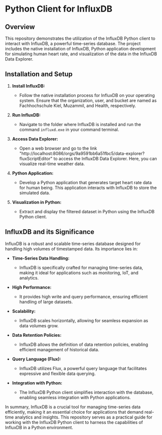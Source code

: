 # Python Client for InfluxDB

## Overview

This repository demonstrates the utilization of the InfluxDB Python client to interact with InfluxDB, a powerful time-series database. The project includes the native installation of InfluxDB, Python application development for simulating human heart rate, and visualization of the data in the InfluxDB Data Explorer.

## Installation and Setup

1. **Install InfluxDB:**
   - Follow the native installation process for InfluxDB on your operating system. Ensure that the organization, user, and bucket are named as Fachhochschule Kiel, Muzammil, and Health, respectively.

2. **Run InfluxDB:**
   - Navigate to the folder where InfluxDB is installed and run the command `influxd.exe` in your command terminal.

3. **Access Data Explorer:**
   - Open a web browser and go to the link "http://localhost:8086/orgs/9a9591bb6a51fbc5/data-explorer?fluxScriptEditor" to access the InfluxDB Data Explorer. Here, you can visualize real-time weather data.

4. **Python Application:**
   - Develop a Python application that generates target heart rate data for human being. This application interacts with InfluxDB to store the simulated data.

5. **Visualization in Python:**
   - Extract and display the filtered dataset in Python using the InfluxDB Python client.

## InfluxDB and its Significance

InfluxDB is a robust and scalable time-series database designed for handling high volumes of timestamped data. Its importance lies in:

- **Time-Series Data Handling:**
  - InfluxDB is specifically crafted for managing time-series data, making it ideal for applications such as monitoring, IoT, and analytics.

- **High Performance:**
  - It provides high write and query performance, ensuring efficient handling of large datasets.

- **Scalability:**
  - InfluxDB scales horizontally, allowing for seamless expansion as data volumes grow.

- **Data Retention Policies:**
  - InfluxDB allows the definition of data retention policies, enabling efficient management of historical data.

- **Query Language (Flux):**
  - InfluxDB utilizes Flux, a powerful query language that facilitates expressive and flexible data querying.

- **Integration with Python:**
  - The InfluxDB Python client simplifies interaction with the database, enabling seamless integration with Python applications.

In summary, InfluxDB is a crucial tool for managing time-series data efficiently, making it an essential choice for applications that demand real-time analytics and insights. This repository serves as a practical guide for working with the InfluxDB Python client to harness the capabilities of InfluxDB in a Python environment.